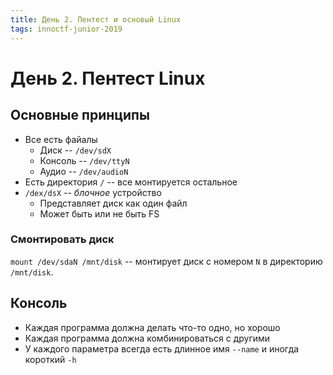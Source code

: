 ```yaml
---
title: День 2. Пентест и основый Linux
tags: innoctf-junior-2019
---
```

# День 2. Пентест Linux
## Основные принципы
- Все есть файалы
    - Диск -- `/dev/sdX`
    - Консоль -- `/dev/ttyN`
    - Аудио -- `/dev/audioN`
- Есть директория `/` -- все монтируется остальное
- `/dex/dsX` -- *блочное* устройство
    - Представляет диск как один файл
    - Может быть или не быть FS

### Смонтировать диск
`mount /dev/sdaN /mnt/disk` -- монтирует диск с номером `N` в директорию `/mnt/disk`.

## Консоль
- Каждая программа должна делать что-то одно, но хорошо
- Каждая программа должна комбинироваться с другими
- У каждого параметра всегда есть длинное имя `--name` и иногда короткий `-h`